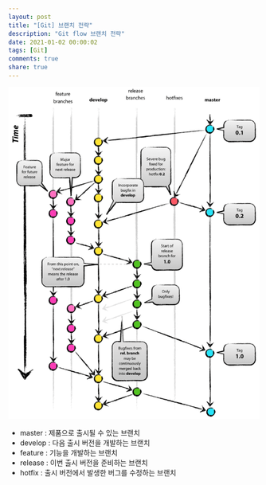 ```yaml
---
layout: post
title: "[Git] 브랜치 전략"
description: "Git flow 브랜치 전략"
date: 2021-01-02 00:00:02
tags: [Git]
comments: true
share: true
---
```


![git-flow](../images/git/git-flow.png)

- master : 제품으로 출시될 수 있는 브랜치
- develop : 다음 출시 버전을 개발하는 브랜치
- feature : 기능을 개발하는 브랜치
- release : 이번 출시 버전을 준비하는 브랜치
- hotfix : 출시 버전에서 발생한 버그를 수정하는 브랜치